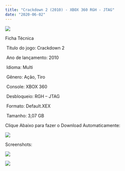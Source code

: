 ```yaml
---
title: "Crackdown 2 (2010) - XBOX 360 RGH - JTAG"
date: "2020-06-02"
---
```


[![](https://1.bp.blogspot.com/-28Gtye6MshI/XtWejq11CcI/AAAAAAAAJF4/RZhHhmd8xlAPkvflGKN2BSbFCkRY8fbSwCK4BGAsYHg/s320/5bfdc4150f123.jpg)](https://1.bp.blogspot.com/-28Gtye6MshI/XtWejq11CcI/AAAAAAAAJF4/RZhHhmd8xlAPkvflGKN2BSbFCkRY8fbSwCK4BGAsYHg/5bfdc4150f123.jpg)

Ficha Técnica

 Titulo do jogo: Crackdown 2

 Ano de lançamento: 2010

 Idioma: Multi

 Gênero: Ação, Tiro

 Console: XBOX 360

 Desbloqueio: RGH – JTAG

 Formato: Default.XEX

 Tamanho: 3,07 GB

Clique Abaixo para fazer o Download Automaticamente:

[![](https://1.bp.blogspot.com/-eNerQjlxWXg/Xsyoy1YwxPI/AAAAAAAAG8o/qs-0XGNQDR4jSn0uGinE3EzKZZ6GoZnEACPcBGAYYCw/s1600/LINK1.png)](https://zee.gl/HjInTBJ)

Screenshots:

[![](https://1.bp.blogspot.com/-67au-AAJCwc/XtWekagnoLI/AAAAAAAAJF8/-j0N4rH11ikbo2L5c-DxXmqs4iOJQ33-ACK4BGAsYHg/w400-h225/maxresdefault{df0b4067d4cf89da3ca8e6c7a68e90e99b01985f87ec33497998002e9f13b411}2B{df0b4067d4cf89da3ca8e6c7a68e90e99b01985f87ec33497998002e9f13b411}25281{df0b4067d4cf89da3ca8e6c7a68e90e99b01985f87ec33497998002e9f13b411}2529.jpg)](https://1.bp.blogspot.com/-67au-AAJCwc/XtWekagnoLI/AAAAAAAAJF8/-j0N4rH11ikbo2L5c-DxXmqs4iOJQ33-ACK4BGAsYHg/maxresdefault{df0b4067d4cf89da3ca8e6c7a68e90e99b01985f87ec33497998002e9f13b411}2B{df0b4067d4cf89da3ca8e6c7a68e90e99b01985f87ec33497998002e9f13b411}25281{df0b4067d4cf89da3ca8e6c7a68e90e99b01985f87ec33497998002e9f13b411}2529.jpg)

[![](https://1.bp.blogspot.com/-H_jWjIOJ2XQ/XtWelH7mZEI/AAAAAAAAJGA/5M3MJ5etEeYUL2dibVT0jnWfKNoeHBnFQCK4BGAsYHg/w400-h225/maxresdefault.jpg)](https://1.bp.blogspot.com/-H_jWjIOJ2XQ/XtWelH7mZEI/AAAAAAAAJGA/5M3MJ5etEeYUL2dibVT0jnWfKNoeHBnFQCK4BGAsYHg/maxresdefault.jpg)
